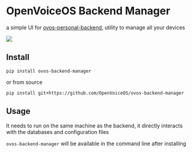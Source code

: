 # OpenVoiceOS Backend Manager

a simple UI for [ovos-personal-backend](https://github.com/OpenVoiceOS/ovos-personal-backend), utility to manage all
your devices

![](./screenshots/demo.gif)

## Install

`pip install ovos-backend-manager`

or from source

`pip install git+https://github.com/OpenVoiceOS/ovos-backend-manager`

## Usage

It needs to run on the same machine as the backend, it directly interacts with the databases and configuration files

`ovos-backend-manager` will be available in the command line after installing

